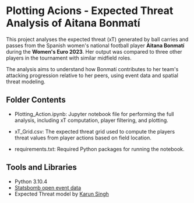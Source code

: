 # Plotting Acions - Expected Threat Analysis of Aitana Bonmatí 

This project analyses the expected threat (xT) generated by ball carries and passes from the Spanish women's national football player **Aitana Bonmatí** during the **Women's Euro 2023**. Her output was compared to three other players in the tournament with similar midfield roles. 

The analysis aims to understand how Bonmatí contributes to her team's attacking progression relative to her peers, using event data and spatial threat modeling. 

## Folder Contents 

- Plotting_Action.ipynb: Jupyter notebook file for performing the full analysis, including xT computation, player filtering, and plotting.
  
- xT_Grid.csv: The expected threat grid used to compute the players threat values from player actions based on field location.
  
- requirements.txt: Required Python packages for running the notebook. 

## Tools and Libraries 
- Python 3.10.4
- [Statsbomb open event data](https://github.com/statsbomb/open-data)
- Expected Threat model by [Karun Singh](https://karun.in/blog/expected-threat.html) 
